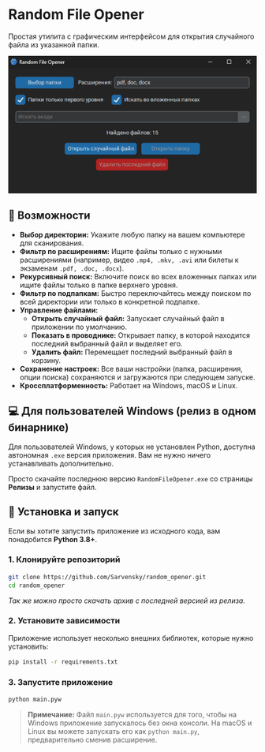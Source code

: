 # Random File Opener

Простая утилита с графическим интерфейсом для открытия случайного файла из указанной папки.

![Скриншот приложения](img/demo.png)

## 📌 Возможности

* **Выбор директории:** Укажите любую папку на вашем компьютере для сканирования.
* **Фильтр по расширениям:** Ищите файлы только с нужными расширениями (например, видео `.mp4, .mkv, .avi` или билеты к экзаменам `.pdf, .doc, .docx`).
* **Рекурсивный поиск:** Включите поиск во всех вложенных папках или ищите файлы только в папке верхнего уровня.
* **Фильтр по подпапкам:** Быстро переключайтесь между поиском по всей директории или только в конкретной подпапке.
* **Управление файлами:**
  * **Открыть случайный файл:** Запускает случайный файл в приложении по умолчанию.
  * **Показать в проводнике:** Открывает папку, в которой находится последний выбранный файл и выделяет его.
  * **Удалить файл:** Перемещает последний выбранный файл в корзину.
* **Сохранение настроек:** Все ваши настройки (папка, расширения, опции поиска) сохраняются и загружаются при следующем запуске.
* **Кроссплатформенность:** Работает на Windows, macOS и Linux.

## 💻 Для пользователей Windows (релиз в одном бинарнике)

Для пользователей Windows, у которых не установлен Python, доступна автономная `.exe` версия приложения. Вам не нужно ничего устанавливать дополнительно.

Просто скачайте последнюю версию `RandomFileOpener.exe` со страницы **Релизы** и запустите файл.

## 🐍 Установка и запуск

Если вы хотите запустить приложение из исходного кода, вам понадобится **Python 3.8+**.

### 1. Клонируйте репозиторий

```bash
git clone https://github.com/Sarvensky/random_opener.git
cd random_opener
```

_Так же можно просто скачать архив с последней версией из релиза._

### 2. Установите зависимости

Приложение использует несколько внешних библиотек, которые нужно установить:

```bash
pip install -r requirements.txt
```

### 3. Запустите приложение

```bash
python main.pyw
```

> **Примечание:** Файл `main.pyw` используется для того, чтобы на Windows приложение запускалось без окна консоли. На macOS и Linux вы можете запускать его как `python main.py`, предварительно сменив расширение.
